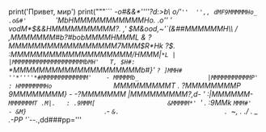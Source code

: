 print('Привет, мир')
print("""```
                _-o#&&*''''?d:>b\\_
              _o/'`''  '',, dMF9MMMMMHo_
           .o&#'        `'MbHMMMMMMMMMMMHo.
         .o'' '         vodM*$&&HMMMMMMMMMM?.
        ,'              $M&ood,~'`(&##MMMMMMH\\
       /               ,MMMMMMM#b?#bobMMMMHMMML
      &              ?MMMMMMMMMMMMMMMMM7MMM$R*Hk
     ?$.            :MMMMMMMMMMMMMMMMMMM/HMMM|`*L
    |               |MMMMMMMMMMMMMMMMMMMMbMH'   T,
    $H#:            `*MMMMMMMMMMMMMMMMMMMMb#}'  `?
    ]MMH#             ''*''''*#MMMMMMMMMMMMM'    -
    MMMMMb_                   |MMMMMMMMMMMP'     :
    HMMMMMMMHo                 `MMMMMMMMMT       .
    ?MMMMMMMMP                  9MMMMMMMM}       -
    -?MMMMMMM                  |MMMMMMMMM?,d-    '
     :|MMMMMM-                 `MMMMMMMT .M|.   :
      .9MMM[                    &MMMMM*' `'    .
       :9MMk                    `MMM#'        -
         &M}                     `          .-
          `&.                             .
            `~,   .                     ./
                . _                  .-PP
                  '`--._,dd###pp='''
 ```""")
